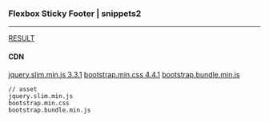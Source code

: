 ### Flexbox Sticky Footer | snippets2
---






[RESULT](https://jsfiddle.net/StartBootstrap/out2g1mq/)

#### CDN
[jquery.slim.min.js 3.3.1](https://code.jquery.com/jquery-3.3.1.slim.min.js)
[bootstrap.min.css 4.4.1](https://maxcdn.bootstrapcdn.com/bootstrap/4.4.1/css/bootstrap.min.css)
[bootstrap.bundle.min.js](https://cdnjs.cloudflare.com/ajax/libs/twitter-bootstrap/5.0.0-alpha1/js/bootstrap.bundle.min.js)



```
// asset
jquery.slim.min.js
bootstrap.min.css
bootstrap.bundle.min.js
```



```
```


